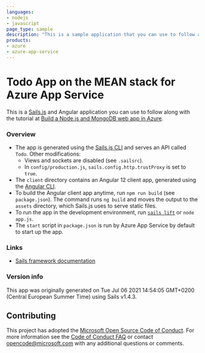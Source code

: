 ```yaml
---
languages:
- nodejs
- javascript
page_type: sample
description: "This is a sample application that you can use to follow along with the Build a Node.js and MongoDB web app in Azure tutorial."
products:
- azure
- azure-app-service
---
```


# Todo App on the MEAN stack for Azure App Service

This is a [Sails.js](https://sailsjs.com) and Angular application you can use to follow along with the tutorial at [Build a Node.js and MongoDB web app in Azure](https://docs.microsoft.com/azure/app-service/tutorial-nodejs-mongodb-app).

### Overview

- The app is generated using the [Sails.js CLI](https://sailsjs.com/documentation/reference/command-line-interface) and serves an API called `Todo`. Other modifications:
    - Views and sockets are disabled (see `.sailsrc`).
    - In `config/production.js`, `sails.config.http.trustProxy` is set to `true`.
- The `client` directory contains an Angular 12 client app, generated using the [Angular CLI](https://angular.io/cli/new).
- To build the Angular client app anytime, run `npm run build` (see `package.json`). The command runs `ng build` and moves the output to the `assets` directory, which Sails.js uses to serve static files.
- To run the app in the development environment, run [`sails lift`](https://sailsjs.com/documentation/reference/command-line-interface/sails-lift) or `node app.js`.
- The `start` script in `package.json` is run by Azure App Service by default to start up the app.

### Links

+ [Sails framework documentation](https://sailsjs.com/get-started)

### Version info

This app was originally generated on Tue Jul 06 2021 14:54:05 GMT+0200 (Central European Summer Time) using Sails v1.4.3.

<!-- Internally, Sails used [`sails-generate@2.0.3`](https://github.com/balderdashy/sails-generate/tree/v2.0.3/lib/core-generators/new). -->

<!--
Note:  Generators are usually run using the globally-installed `sails` CLI (command-line interface).  This CLI version is _environment-specific_ rather than app-specific, thus over time, as a project's dependencies are upgraded or the project is worked on by different developers on different computers using different versions of Node.js, the Sails dependency in its package.json file may differ from the globally-installed Sails CLI release it was originally generated with.  (Be sure to always check out the relevant [upgrading guides](https://sailsjs.com/upgrading) before upgrading the version of Sails used by your app.  If you're stuck, [get help here](https://sailsjs.com/support).)
-->

## Contributing

This project has adopted the [Microsoft Open Source Code of Conduct](https://opensource.microsoft.com/codeofconduct/). For more information see the [Code of Conduct FAQ](https://opensource.microsoft.com/codeofconduct/faq/) or contact [opencode@microsoft.com](mailto:opencode@microsoft.com) with any additional questions or comments.
